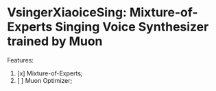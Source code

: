 # VsingerXiaoiceSing: Mixture-of-Experts Singing Voice Synthesizer trained by Muon

Features:
1. [x] Mixture-of-Experts;
2. [ ] Muon Optimizer;
